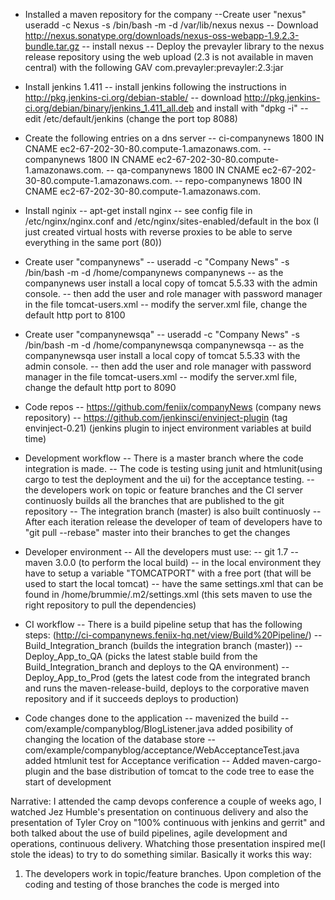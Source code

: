 - Installed a maven repository for the company
 --Create user "nexus" 
       useradd -c Nexus -s /bin/bash -m -d /var/lib/nexus nexus
 -- Download http://nexus.sonatype.org/downloads/nexus-oss-webapp-1.9.2.3-bundle.tar.gz
 -- install nexus
 -- Deploy the prevayler library to the nexus release repository using the web upload 
    (2.3 is not available in maven central) with the following GAV com.prevayler:prevayler:2.3:jar
 
- Install jenkins 1.411
 -- install jenkins following the instructions in http://pkg.jenkins-ci.org/debian-stable/
 -- download http://pkg.jenkins-ci.org/debian/binary/jenkins_1.411_all.deb and install with "dpkg -i"
 -- edit /etc/default/jenkins (change the port top 8088)

- Create the following entries on a dns server
 -- ci-companynews 1800 IN CNAME ec2-67-202-30-80.compute-1.amazonaws.com.
 -- companynews 1800 IN CNAME ec2-67-202-30-80.compute-1.amazonaws.com.
 -- qa-companynews 1800 IN CNAME ec2-67-202-30-80.compute-1.amazonaws.com.
 -- repo-companynews 1800 IN CNAME ec2-67-202-30-80.compute-1.amazonaws.com.

- Install nginix
 -- apt-get install nginx
 -- see config file in /etc/nginx/nginx.conf and /etc/nginx/sites-enabled/default in the box 
    (I just created virtual hosts with reverse proxies to be able to serve everything in the same port (80))

- Create user "companynews"
 -- useradd -c "Company News" -s /bin/bash -m -d /home/companynews companynews
 -- as the companynews user install a local copy of tomcat 5.5.33 with the admin console.
 -- then add the user and role manager with password manager in the file tomcat-users.xml
 -- modify the server.xml file, change the default http port to 8100

- Create user "companynewsqa"
 -- useradd -c "Company News" -s /bin/bash -m -d /home/companynewsqa companynewsqa
 -- as the companynewsqa user install a local copy of tomcat 5.5.33 with the admin console.
 -- then add the user and role manager with password manager in the file tomcat-users.xml
 -- modify the server.xml file, change the default http port to 8090

- Code repos
 -- https://github.com/feniix/companyNews (company news repository)
 -- https://github.com/jenkinsci/envinject-plugin  (tag envinject-0.21) (jenkins plugin to 
    inject environment variables at build time)

- Development workflow
 -- There is a master branch where the code integration is made.
 -- The code is testing using junit and htmlunit(using cargo to test the deployment and the ui) for the acceptance testing.
 -- the developers work on topic or feature branches and the CI server continuosly builds all the branches
    that are published to the git repository
 -- The integration branch (master) is also built continuosly
 -- After each iteration release the developer of team of developers have to "git pull --rebase" master into their branches to
    get the changes

- Developer environment
 -- All the developers must use:
  -- git 1.7
  -- maven 3.0.0 (to perform the local build)
  -- in the local environment they have to setup a variable "TOMCATPORT" with a free port (that will be used to start the local 
     tomcat)
  -- have the same settings.xml that can be found in /home/brummie/.m2/settings.xml (this sets maven to use the right repository 
     to pull the dependencies)

- CI workflow
 -- There is a build pipeline setup that has the following steps: (http://ci-companynews.feniix-hq.net/view/Build%20Pipeline/)
  -- Build_Integration_branch (builds the integration branch (master))
  -- Deploy_App_to_QA (picks the latest stable build from the Build_Integration_branch and deploys to the QA environment)
  -- Deploy_App_to_Prod (gets the latest code from the integrated branch and runs the maven-release-build, 
     deploys to the corporative maven repository and if it succeeds deploys to production)

- Code changes done to the application
 -- mavenized the build
 -- com/example/companyblog/BlogListener.java added posibility of changing the location of the database store
 -- com/example/companyblog/acceptance/WebAcceptanceTest.java added htmlunit test for Acceptance verification
 -- Added maven-cargo-plugin and the base distribution of tomcat to the code tree to ease the start of development


Narrative:
I attended the camp devops conference a couple of weeks ago, I watched Jez Humble's presentation on continuous delivery 
and also the presentation of Tyler Croy on "100% continuous with jenkins and gerrit" and both talked about the use of build 
pipelines, agile development and operations, continuous delivery.
Whatching those presentation inspired me(I stole the ideas) to try to do something similar.
Basically it works this way:
1. The developers work in topic/feature branches. Upon completion of the coding and testing of those branches the code is merged into
